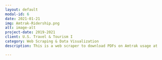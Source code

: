 ```yaml
---
layout: default
modal-id: 6
date: 2021-01-21
img: Amtrak-Ridership.png
alt: image-alt
project-date: 2019-2021
client: U.S. Travel & Tourism I
category: Web Scraping & Data Visualization
description: This is a web scraper to download PDFs on Amtrak usage at stations across the U.S. from 2012-2018. Raw PDFs were downloaded at the station level and the state level (both csv’s included here). From there, the program will scrape the graph for the last 6 years of ridership from each PDF document. Some stations have discontinued services in the last 6 years, and the program will flag these stations. Final data is posted as data visuals. Final visuals shown at <a href="https://ericenglin.github.io/Amtrak-Web-Scraper/">this link</a>.<br><br>In 2021, the final strategic plan was posted online and sent to Congress. The public version is detailed on <a href = "https://www.transportation.gov/NACTTI">this U.S. Department of Transportation website</a>

---
```

